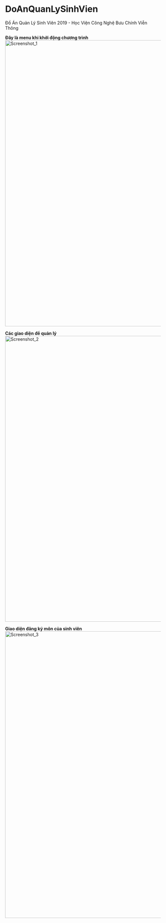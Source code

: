 # DoAnQuanLySinhVien
Đồ Án Quản Lý Sinh Viên 2019 - Học Viện Công Nghệ Bưu Chính Viễn Thông


**Đây là menu khi khởi động chương trình**
<img width="927" alt="Screenshot_1" src="https://user-images.githubusercontent.com/38401606/111018690-d096db00-83ec-11eb-9870-185980c86f04.png">

**Các giao diện để quản lý**
<img width="926" alt="Screenshot_2" src="https://user-images.githubusercontent.com/38401606/111018821-d0e3a600-83ed-11eb-8586-ba3e8fdf5638.png">

**Giao diện đăng ký môn của sinh viên**
<img width="929" alt="Screenshot_3" src="https://user-images.githubusercontent.com/38401606/111018866-2cae2f00-83ee-11eb-98cd-4b69f3b4c6fe.png">


